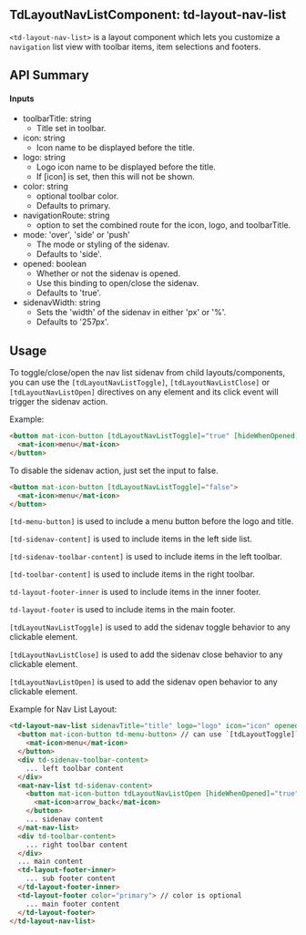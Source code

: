 ## TdLayoutNavListComponent: td-layout-nav-list

`<td-layout-nav-list>` is a layout component which lets you customize a `navigation` list view with toolbar items, item selections and footers.


## API Summary

#### Inputs

+ toolbarTitle: string
  + Title set in toolbar.
+ icon: string
  + Icon name to be displayed before the title.
+ logo: string
  + Logo icon name to be displayed before the title. 
  + If [icon] is set, then this will not be shown.
+ color:  string
  + optional toolbar color. 
  + Defaults to primary.
+ navigationRoute: string
  + option to set the combined route for the icon, logo, and toolbarTitle.
+ mode: 'over', 'side' or 'push'
  + The mode or styling of the sidenav. 
  + Defaults to 'side'.
+ opened: boolean
  + Whether or not the sidenav is opened. 
  + Use this binding to open/close the sidenav. 
  + Defaults to 'true'.
+ sidenavWidth: string
  + Sets the 'width' of the sidenav in either 'px' or '%'. 
  + Defaults to '257px'.

## Usage

To toggle/close/open the nav list sidenav from child layouts/components, you can use the `[tdLayoutNavListToggle]`, `[tdLayoutNavListClose]` or `[tdLayoutNavListOpen]` directives on any element and its click event will trigger the sidenav action.

Example:

```html
<button mat-icon-button [tdLayoutNavListToggle]="true" [hideWhenOpened]="true"> // or tdLayoutNavListOpen / tdLayoutNavListClose
  <mat-icon>menu</mat-icon>
</button>
```

To disable the sidenav action, just set the input to false.

```html
<button mat-icon-button [tdLayoutNavListToggle]="false">
  <mat-icon>menu</mat-icon>
</button>
```

`[td-menu-button]` is used to include a menu button before the logo and title.

`[td-sidenav-content]` is used to include items in the left side list.

`[td-sidenav-toolbar-content]` is used to include items in the left toolbar.

`[td-toolbar-content]` is used to include items in the right toolbar.

`td-layout-footer-inner` is used to include items in the inner footer.

`td-layout-footer` is used to include items in the main footer.

`[tdLayoutNavListToggle]` is used to add the sidenav toggle behavior to any clickable element.

`[tdLayoutNavListClose]` is used to add the sidenav close behavior to any clickable element.

`[tdLayoutNavListOpen]` is used to add the sidenav open behavior to any clickable element.

Example for Nav List Layout:

```html
<td-layout-nav-list sidenavTitle="title" logo="logo" icon="icon" opened="true" mode="side" sidenavWidth="350px" color="primary" navigationRoute="/">
  <button mat-icon-button td-menu-button> // can use `[tdLayoutToggle]` to toggle main sidenav
    <mat-icon>menu</mat-icon>
  </button>
  <div td-sidenav-toolbar-content>
    ... left toolbar content
  </div>
  <mat-nav-list td-sidenav-content>
    <button mat-icon-button tdLayoutNavListOpen [hideWhenOpened]="true">
      <mat-icon>arrow_back</mat-icon>
    </button>
    ... sidenav content
  </mat-nav-list>
  <div td-toolbar-content>
    ... right toolbar content
  </div>
  ... main content
  <td-layout-footer-inner>
    ... sub footer content
  </td-layout-footer-inner>
  <td-layout-footer color="primary"> // color is optional
    ... main footer content
  </td-layout-footer>
</td-layout-nav-list>
```
